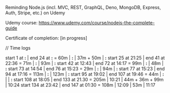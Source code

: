 Reminding Node.js (incl. MVC, REST, GraphQL, Deno, MongoDB, Express, Auth, Stripe, etc.) on Udemy

Udemy course: https://www.udemy.com/course/nodejs-the-complete-guide

Certificate of completion: [in progress]

// Time logs

start   1 at __:__  | end  24 at __:__  = 60m   | __:__ | 37m + 50m         | __:__
start  25 at 21:25  | end  41 at 22:36  = 71m   | __:__ | 93m               | __:__
start  42 at 12:43  | end  72 at 14:17  = 99m   | __:__ | 48m               | __:__
start  73 at 14:54  | end  76 at 15:23  = 29m   | __:__ | 94m               | __:__
start  77 at 15:23  | end  94 at 17:16  = 113m  | __:__ | 123m              | __:__
start  95 at 19:02  | end 107 at 19:46  = 44m   | __:__ |                   | __:__
start 108 at 18:05  | end 133 at 21.30  = 205m  | 10:21 | 44m + 36m + 99m   | 10:24
start 134 at 23:42  | end 147 at 01:30  = 108m  | 12:09 | 53m               | 11:17